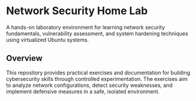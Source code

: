 # Network Security Home Lab
A hands-on laboratory environment for learning network security fundamentals, vulnerability assessment, and system hardening techniques using virtualized Ubuntu systems.

## Overview
This repository provides practical exercises and documentation for building cybersecurity skills through controlled experimentation. The exercises aim to analyze network configurations, detect security weaknesses, and implement defensive measures in a safe, isolated environment.